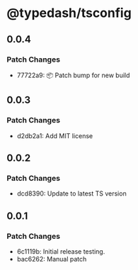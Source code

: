 # @typedash/tsconfig

## 0.0.4

### Patch Changes

- 77722a9: 📦 Patch bump for new build

## 0.0.3

### Patch Changes

- d2db2a1: Add MIT license

## 0.0.2

### Patch Changes

- dcd8390: Update to latest TS version

## 0.0.1

### Patch Changes

- 6c1119b: Initial release testing.
- bac6262: Manual patch

